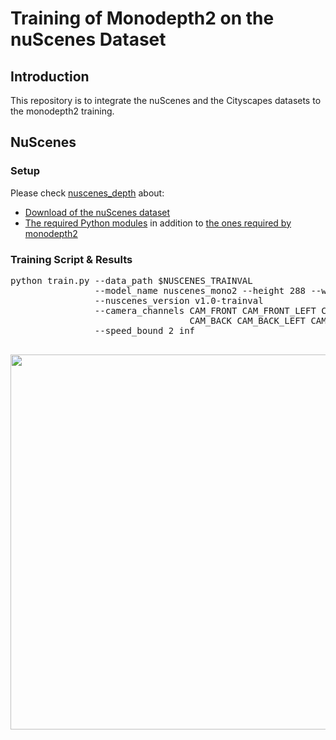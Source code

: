 # Training of Monodepth2 on the nuScenes Dataset
## Introduction
This repository is to integrate the nuScenes and the Cityscapes datasets to the monodepth2 training.

## NuScenes
### Setup
Please check [nuscenes_depth](https://github.com/bolianchen/nuscenes_depth) about:
- [Download of the nuScenes dataset](https://github.com/bolianchen/nuscenes_depth#download-the-nuscenes-dataset)
- [The required Python modules](https://github.com/bolianchen/nuscenes_depth#environment-setup) in addition to [the ones required by monodepth2](https://github.com/nianticlabs/monodepth2#%EF%B8%8F-setup)
### Training Script & Results
<pre>
python train.py --data_path $NUSCENES_TRAINVAL
                --model_name nuscenes_mono2 --height 288 --width 512 
                --nuscenes_version v1.0-trainval
                --camera_channels CAM_FRONT CAM_FRONT_LEFT CAM_FRONT_RIGHT 
                                  CAM_BACK CAM_BACK_LEFT CAM_BACK_RIGHT
                --speed_bound 2 inf
                
</pre>
<p align="center">
  <img src="assets/nuscenes_scene-0655.gif" width="600" />
</p>
